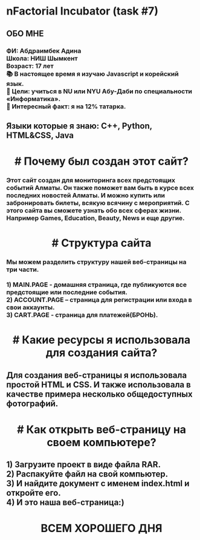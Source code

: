 <h1 align="left">nFactorial Incubator (task #7)</h1>

###

<h2 align="left">ОБО МНЕ</h2>

###

<h3 align="left">ФИ: Абдраимбек Адина<br>Школа: НИШ Шымкент<br>Возраст: 17 лет<br>📚 В настоящее время я изучаю Javascript и корейский язык.<br>🎯 Цели: учиться в NU или NYU Абу-Даби по специальности «Информатика».<br>🎲 Интересный факт: я на 12% татарка.</h3>

###

<h2 align="left">Языки которые я знаю: C++, Python, HTML&CSS, Java</h2>

###

<h1 align="center"># Почему был создан этот сайт?</h1>

###

<h3 align="left">Этот сайт создан для мониторинга всех предстоящих событий Алматы. Он также поможет вам быть в курсе всех последних новостей Алматы. И можно купить или забронировать билеты, всякую всячину с мероприятий. С этого сайта вы сможете узнать обо всех сферах жизни. Например Games, Education, Beauty, News и еще другие.</h3>

###

<h1 align="center"># Структура сайта</h1>

###

<h3 align="left">Мы можем разделить структуру нашей веб-страницы на три части.<br><br>1) MAIN.PAGE - домашняя страница, где публикуются все предстоящие или последние события.<br>2) ACCOUNT.PAGE – страница для регистрации или входа в свои аккаунты.<br>3) CART.PAGE - страница для платежей(БРОНЬ).</h3>

###

<h1 align="center"># Какие ресурсы я использовала для создания сайта?</h1>

###

<h2 align="left">Для создания веб-страницы я использовала простой HTML и CSS. И также использовала в качестве примера несколько общедоступных фотографий.</h2>

###

<h1 align="center"># Как открыть веб-страницу на своем компьютере?</h1>

###

<h2 align="left">1) Загрузите проект в виде файла RAR.<br>2) Распакуйте файл на свой компьютер.<br>3) И найдите документ с именем index.html и откройте его.<br>4) И это наша веб-страница:)</h2>

###

<h1 align="center">ВСЕМ ХОРОШЕГО ДНЯ</h1>

###
